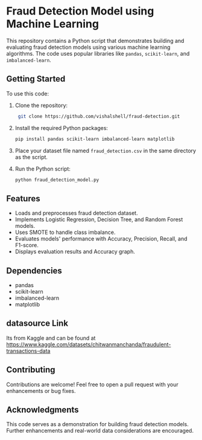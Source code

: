 # Fraud Detection Model using Machine Learning

This repository contains a Python script that demonstrates building and evaluating fraud detection
models using various machine learning algorithms.
The code uses popular libraries like `pandas`, `scikit-learn`, and `imbalanced-learn`.

## Getting Started

To use this code:

1. Clone the repository:
   ```sh
    git clone https://github.com/vishalshell/fraud-detection.git
   ```

2. Install the required Python packages:
   ```sh
   pip install pandas scikit-learn imbalanced-learn matplotlib
   ```

3. Place your dataset file named `fraud_detection.csv` in the same directory as the script.

4. Run the Python script:
   ```sh
   python fraud_detection_model.py
   ```

## Features

- Loads and preprocesses fraud detection dataset.
- Implements Logistic Regression, Decision Tree, and Random Forest models.
- Uses SMOTE to handle class imbalance.
- Evaluates models' performance with Accuracy, Precision, Recall, and F1-score.
- Displays evaluation results and Accuracy graph.

## Dependencies

- pandas
- scikit-learn
- imbalanced-learn
- matplotlib

## datasource Link
Its from Kaggle and can be found at https://www.kaggle.com/datasets/chitwanmanchanda/fraudulent-transactions-data

## Contributing

Contributions are welcome! Feel free to open a pull request with your enhancements or bug fixes.

## Acknowledgments

This code serves as a demonstration for building fraud detection models. Further enhancements and real-world data considerations are encouraged.
